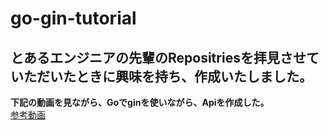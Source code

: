 # go-gin-tutorial

とあるエンジニアの先輩のRepositriesを拝見させていただいたときに興味を持ち、作成いたしました。<br>
-------------------------------------------------------------------------------------------
**下記の動画を見ながら、Goでginを使いながら、Apiを作成した。**<br>
[参考動画](https://www.youtube.com/watch?v=bj77B59nkTQ)
